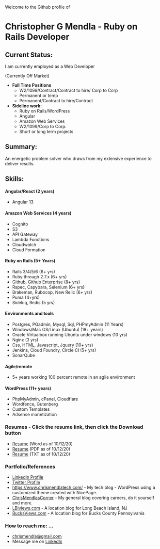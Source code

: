 Welcome to the Github profile of
# Christopher G Mendla - Ruby on Rails Developer

## Current Status:
I am currently employed as a Web Developer

(Currently Off Market)
* **Full Time Positions**
	* W2/1099/Contract/Contract to hire/ Corp to Corp
	* Permanent or temp
	* Permanent/Contract to hire/Contract
* **Sideline work:**
	* Ruby on Rails/WordPress
	* Angular
	* Amazon Web Services
	* W2/1099/Corp to Corp. 
	* Short or long term projects

## Summary:
An energetic problem solver who draws from my extensive experience to deliver results. 

## Skills:
#### Angular/React (2 years)
 - Angular 13

#### Amazon Web Services (4 years)
 - Cognito
 - S3
 - API Gateway
 - Lambda Functions
 - Cloudwatch
 - Cloud Formation

#### Ruby on Rails (5+ Years)

 - Rails 3/4/5/6 (6+ yrs)
 - Ruby through 2.7.x (6+ yrs)
 - Github, Github Enterprise (8+ yrs)
 - Rspec, Capybara, Selenium (6+ yrs)
 - Brakeman, Rubocop, New Relic (6+ yrs)
 - Puma (4+yrs)
 - Sidekiq, Redis (5 yrs)


####  Environments and tools
* Postgres, PGadmin, Mysql, Sql, PHPmyAdmin (11 Years) 
* Windows/Mac OS/Linux (Ubuntu) (18+ years)
* Oracle Virtualbox running Ubuntu under windows (10 yrs)
* Nginx (3 yrs)
* Css, HTML, Javascript, Jquery (10+ yrs)
* Jenkins, Cloud Foundry, Circle CI (5+ yrs)
* SonarQube
 
####  Agile/remote
* 5+ years working 100 percent remote in an agile environment 

#### WordPress (11+ years)
* PhpMyAdmin, cPanel, Cloudflare
* Wordfence, Gutenberg 
* Custom Templates
* Adsense monetization

### Resumes - Click the resume link, then click the Download button
* [Resume](https://github.com/cmendla/cmendla/blob/main/ChristopherMendlaRubyonRailsDeveloperResume.DOCX) (Word as of 10/12/20)
* [Resume](https://github.com/cmendla/cmendla/blob/main/ChristopherMendlaRubyonRailsDeveloperResume.PDF) (PDF as of 10/12/20)
* [Resume](https://github.com/cmendla/cmendla/blob/main/ChristopherMendlaRubyonRailsDeveloperResume.TXT) (TXT as of 10/12/20)

### Portfolio/References
* [LinkedIn Profile](https://www.linkedin.com/in/christophergmendla/)
* [Twitter Profile](https://twitter.com/cgmendla)
* https://www.chrismendlatech.com/ - My tech blog - WordPress using a customized theme created with NicePage. 
* [ChrisMendlasCorner](https://www.chrismendlascorner.com/) - My general blog covering careers, do it yourself and more. 
* [LBIviews.com](https://www.lbiviews.com/) - A location blog for Long Beach Island, NJ 
* [BucksViews.com](https://www.bucksviews.com/) - A location blog for Bucks County Pennsylvania

### How to reach me: ...
* chrismendla@gmail.com 
* Message me on [LinkedIn](https://www.linkedin.com/in/christophergmendla/)

<!--
**cmendla/cmendla** is a ✨ _special_ ✨ repository because its `README.md` (this file) appears on your GitHub profile.

Here are some ideas to get you started:


